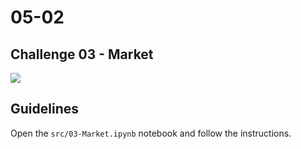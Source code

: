 # 05-02

## Challenge 03 - Market

![](https://images.unsplash.com/photo-1511120096-e7744308d1d2?ixlib=rb-1.2.1&ixid=eyJhcHBfaWQiOjEyMDd9&auto=format&fit=crop&w=1050&q=80)

## Guidelines
Open the `src/03-Market.ipynb` notebook and follow the instructions.

